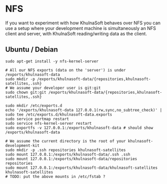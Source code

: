 # NFS

If you want to experiment with how KhulnaSoft behaves over NFS you can use a setup
where your development machine is simultaneously an NFS client and server, with
KhulnaSoft reading/writing data as the client.

## Ubuntu / Debian

```shell
sudo apt-get install -y nfs-kernel-server

# All our NFS exports (data on the 'server') is under /exports/khulnasoft-data
sudo mkdir -p /exports/khulnasoft-data/{repositories,khulnasoft-satellites,.ssh}
# We assume your developer user is git:git
sudo chown git:git /exports/khulnasoft-data/{repositories,khulnasoft-satellites,.ssh}

sudo mkdir /etc/exports.d
echo '/exports/khulnasoft-data 127.0.0.1(rw,sync,no_subtree_check)' | sudo tee /etc/exports.d/khulnasoft-data.exports
sudo service portmap restart
sudo service nfs-kernel-server restart
sudo exportfs -v 127.0.0.1:/exports/khulnasoft-data # should show /exports/khulnasoft-data

# We assume the current directory is the root of your khulnasoft-development-kit
sudo mkdir -p .ssh repositories khulnasoft-satellites
sudo mount 127.0.0.1:/exports/khulnasoft-data/.ssh .ssh
sudo mount 127.0.0.1:/exports/khulnasoft-data/repositories repositories
sudo mount 127.0.0.1:/exports/khulnasoft-data/khulnasoft-satellites khulnasoft-satellites
# TODO: put the above mounts in /etc/fstab ?
```
